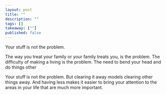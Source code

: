 ```yaml
---
layout: post
title: ""
description: ""
tags: []
takeaway: [""]
published: false
---
```


Your stuff is not the problem.

The way you treat your family or your family treats you, is the problem. The difficulty of making a living is the problem. The need to bend your head and do things other

Your stuff is not the problem. But clearing it away models clearing other things away. And having less makes it easier to bring your attention to the areas in your life that are much more important. 
